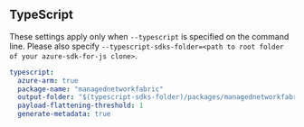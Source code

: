 ## TypeScript

These settings apply only when `--typescript` is specified on the command line.
Please also specify `--typescript-sdks-folder=<path to root folder of your azure-sdk-for-js clone>`.

```yaml $(typescript)
typescript:
  azure-arm: true
  package-name: "managednetworkfabric"
  output-folder: "$(typescript-sdks-folder)/packages/managednetworkfabric"
  payload-flattening-threshold: 1
  generate-metadata: true
```
